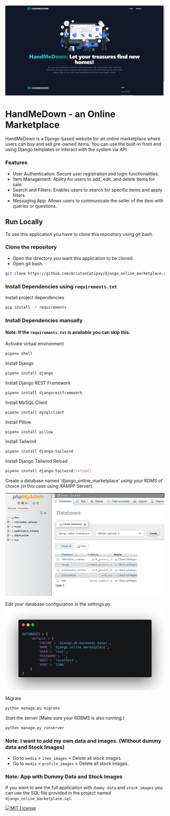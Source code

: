 ![HandMeDown](/readme_images/handmedown_desktop.png)
# HandMeDown - an Online Marketplace

HandMeDown is a Django-based website for an online marketplace where users can buy and sell pre-owned items. You can use the built-in front end using Django templates or interact with the system via API.

### Features
- User Authentication: Secure user registration and login functionalities.
- Item Management: Ability for users to add, edit, and delete items for sale.
- Search and Filters: Enables users to search for specific items and apply filters.
- Messaging App: Allows users to communicate the seller of the item with queries or questions.

## Run Locally

To use this application you have to clone this repository using git bash.

### Clone the repository
- Open the directory you want this application to be cloned. 
- Open git bash.

```bash
git clone https://github.com/AristonCatipay/django_online_marketplace.git
```

### Install Dependencies using `requirements.txt`
Install project dependencies
```bash
pip install -r requirements
```

### Install Dependencies manually
#### Note: If the `requirements.txt` is available you can skip this.

Activate virtual environment
```bash
pipenv shell
```

Install Django
```bash
pipenv install django
```

Install Django REST Framework
```bash
pipenv install djangorestframework
```

Install MySQL Client
```bash
pipenv install mysqlclient
```

Install Pillow
```bash
pipenv install pillow
```

Install Tailwind
```bash
pipenv install django-tailwind
```

Install Django Tailwind Reload
```bash
pipenv install django-tailwind[reload]
```


Create a database named 'django_online_marketplace' 
using your RDMS of choice (in this case using XAMPP Server).

![Create_a_database](/readme_images/xampp_create_database.PNG)

Edit your database configuration in the settings.py.
![Database_Configuration](/readme_images/change_database_settings.png)

Migrate
```bash
python manage.py migrate
```

Start the server (Make sure your RDBMS is also running.)
```bash
python manage.py runserver
```

### Note: I want to add my own data and images. (Without dummy data and Stock Images)
- Go to `media` > `item_images` > Delete all stock images.
- Go to `media` > `profile_images` > Delete all stock images.


### Note: App with Dummy Data and Stock Images
If you want to see the full application with `dummy data` and `stock images` you can use the SQL file provided in the project named `django_online_marketplace.sql`.

[![MIT License](https://img.shields.io/badge/License-MIT-green.svg)](https://choosealicense.com/licenses/mit/)